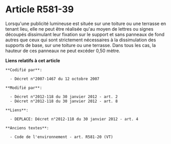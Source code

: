 # Article R581-39

Lorsqu'une publicité lumineuse est située sur une toiture ou une terrasse en tenant lieu, elle ne peut être réalisée qu'au
moyen de lettres ou signes découpés dissimulant leur fixation sur le support et sans panneaux de fond autres que ceux qui
sont strictement nécessaires à la dissimulation des supports de base, sur une toiture ou une terrasse. Dans tous les cas, la
hauteur de ces panneaux ne peut excéder 0,50 mètre.

**Liens relatifs à cet article**

	**Codifié par**:

	  - Décret n°2007-1467 du 12 octobre 2007

	**Modifié par**:

	  - Décret n°2012-118 du 30 janvier 2012 - art. 2
	  - Décret n°2012-118 du 30 janvier 2012 - art. 8

	**Liens**:

	  - DEPLACE: Décret n°2012-118 du 30 janvier 2012 - art. 4

	**Anciens textes**:

	  - Code de l'environnement - art. R581-20 (VT)
